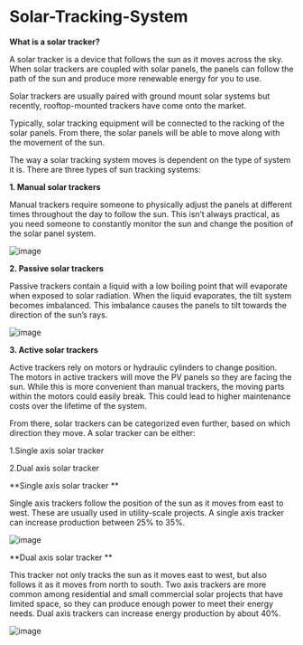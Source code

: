 # Solar-Tracking-System
**What is a solar tracker?**

A solar tracker is a device that follows the sun as it moves across the sky. When solar trackers are coupled with solar panels, the panels can follow the path of the sun and produce more renewable energy for you to use. 

Solar trackers are usually paired with ground mount solar systems but recently, rooftop-mounted trackers have come onto the market. 

Typically, solar tracking equipment will be connected to the racking of the solar panels. From there, the solar panels will be able to move along with the movement of the sun. 

The way a solar tracking system moves is dependent on the type of system it is. There are three types of sun tracking systems:

**1. Manual solar trackers**

Manual trackers require someone to physically adjust the panels at different times throughout the day to follow the sun. This isn’t always practical, as you need someone to constantly monitor the sun and change the position of the solar panel system.

![image](https://user-images.githubusercontent.com/70559104/190321257-3c2d2308-e41c-445b-8d34-b3b5a2ab4ef6.png)

**2. Passive solar trackers**

Passive trackers contain a liquid with a low boiling point that will evaporate when exposed to solar radiation. When the liquid evaporates, the tilt system becomes imbalanced. This imbalance causes the panels to tilt towards the direction of the sun’s rays.

![image](https://user-images.githubusercontent.com/70559104/190321377-672a25a4-eec0-4667-b33f-e1f80130fab2.png)


**3. Active solar trackers**

Active trackers rely on motors or hydraulic cylinders to change position. The motors in active trackers will move the PV panels so they are facing the sun. While this is more convenient than manual trackers, the moving parts within the motors could easily break. This could lead to higher maintenance costs over the lifetime of the system. 

From there, solar trackers can be categorized even further, based on which direction they move. A solar tracker can be either:

1.Single axis solar tracker

2.Dual axis solar tracker

**Single axis solar tracker **

Single axis trackers follow the position of the sun as it moves from east to west. These are usually used in utility-scale projects. A single axis tracker can increase production between 25% to 35%.

![image](https://user-images.githubusercontent.com/70559104/190320989-72479d94-1cf4-4f77-b631-9697bcaa1406.png)


**Dual axis solar tracker **

This tracker not only tracks the sun as it moves east to west, but also follows it as it moves from north to south. Two axis trackers are more common among residential and small commercial solar projects that have limited space, so they can produce enough power to meet their energy needs. 
Dual axis trackers can increase energy production by about 40%.

![image](https://user-images.githubusercontent.com/70559104/190321033-d93aa8ca-00b5-4d0f-857f-8978d31c8149.png)

